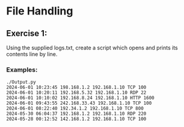# File Handling

## Exercise 1:
Using the supplied logs.txt, create a script which opens and prints its contents line by line.

### Examples:
```
./Output.py
2024-06-01 10:23:45 198.168.1.2 192.168.1.10 TCP 100
2024-06-01 10:20:11 192.168.5.32 192.168.1.10 RDP 22
2024-06-01 10:10:02 192.168.8.24 192.168.1.10 HTTP 1600
2024-06-01 09:43:55 242.168.33.43 192.168.1.10 TCP 100
2024-06-01 08:22:40 192.34.1.2 192.168.1.10 TCP 800
2024-05-30 06:04:37 192.168.1.2 192.168.1.10 RDP 220
2024-05-28 00:12:52 142.168.1.2 192.168.1.10 TCP 100
```
